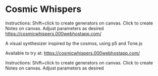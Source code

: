 # Cosmic Whispers
Instructions: Shift+click to create generators on canvas. Click to create Notes on canvas. Adjust parameters as desired
https://cosmicwhispers.000webhostapp.com/

A visual synthesizer inspired by the cosmos, using p5 and Tone.js

Available to try at:
https://cosmicwhispers.000webhostapp.com/

Instructions:
Shift+click to create generators on canvas. Click to create Notes on canvas. Adjust parameters as desired
